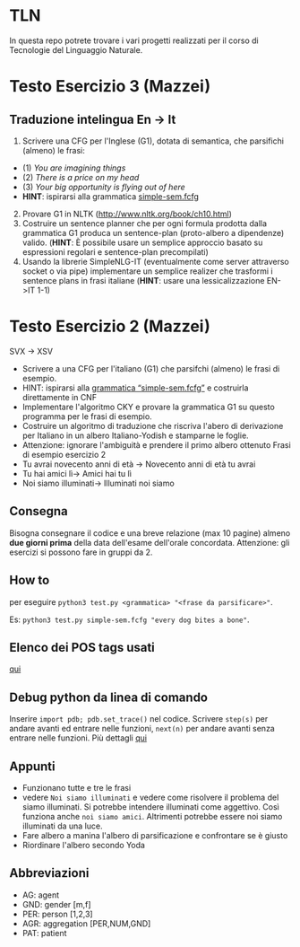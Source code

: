 # TLN
In questa repo potrete trovare i vari progetti realizzati per il corso di Tecnologie del Linguaggio Naturale.

# Testo Esercizio 3 (Mazzei)
## Traduzione intelingua En -> It
1. Scrivere una CFG per l'Inglese (G1), dotata di semantica, che parsifichi (almeno) le frasi:
- (1) *You are imagining things*
- (2) *There is a price on my head*
- (3) *Your big opportunity is flying out of here*
- **HINT**: ispirarsi alla grammatica [simple-sem.fcfg](https://github.com/nltk/nltk_teach/blob/master/examples/grammars/book_grammars/simple-sem.fcfg)
2. Provare G1 in NLTK (http://www.nltk.org/book/ch10.html)
3. Costruire un sentence planner che per ogni formula prodotta dalla grammatica G1 produca un sentence-plan (proto-albero a dipendenze) valido. (**HINT**: È possibile usare un semplice approccio basato su espressioni regolari e sentence-plan precompilati)
4. Usando la librerie SimpleNLG-IT (eventualmente come server attraverso socket o via pipe) implementare un semplice realizer che trasformi i sentence plans in frasi italiane (**HINT**: usare una lessicalizzazione EN->IT 1-1)

# Testo Esercizio 2 (Mazzei)
SVX -> XSV
- Scrivere a una CFG per l'italiano (G1) che parsifchi (almeno) le frasi di esempio.
- HINT: ispirarsi alla [grammatica “simple-sem.fcfg”](https://github.com/nltk/nltk_teach/blob/master/examples/grammars/book_grammars/simple-sem.fcfg) e costruirla direttamente in CNF
- Implementare l'algoritmo CKY e provare la grammatica G1 su questo programma per le frasi di esempio.
- Costruire un algoritmo di traduzione che riscriva l'abero di derivazione per Italiano in un albero Italiano-Yodish e stamparne
le foglie.
- Attenzione: ignorare l'ambiguità e prendere il primo albero ottenuto
Frasi di esempio esercizio 2
- Tu avrai novecento anni di età -> Novecento anni di età tu avrai
- Tu hai amici lì-> Amici hai tu lì
- Noi siamo illuminati-> Illuminati noi siamo


## Consegna
Bisogna consegnare il codice e una breve relazione (max 10 pagine) almeno **due giorni prima** della data dell'esame dell'orale concordata.
Attenzione: gli esercizi si possono fare in gruppi da 2.

## How to
per eseguire `python3 test.py <grammatica> "<frase da parsificare>"`.


Es: `python3 test.py simple-sem.fcfg "every dog bites a bone"`.

## Elenco dei POS tags usati
[qui](https://universaldependencies.org/u/pos/)

## Debug python da linea di comando
Inserire `import pdb; pdb.set_trace()` nel codice. Scrivere `step(s)` per andare avanti ed entrare nelle funzioni, `next(n)` per andare avanti senza entrare nelle funzioni. Più dettagli [qui](https://codeburst.io/how-i-use-python-debugger-to-fix-code-279f11f75866)

## Appunti
* Funzionano tutte e tre le frasi
* vedere `Noi siamo illuminati` e vedere come risolvere il problema del siamo illuminati. Si potrebbe intendere illuminati come aggettivo. Così funziona anche `noi siamo amici`. Altrimenti potrebbe essere noi siamo illuminati da una luce.
* Fare albero a manina l'albero di parsificazione e confrontare se è giusto
* Riordinare l'albero secondo Yoda

## Abbreviazioni
- AG: agent
- GND: gender [m,f]
- PER: person [1,2,3]
- AGR: aggregation [PER,NUM,GND]
- PAT: patient
